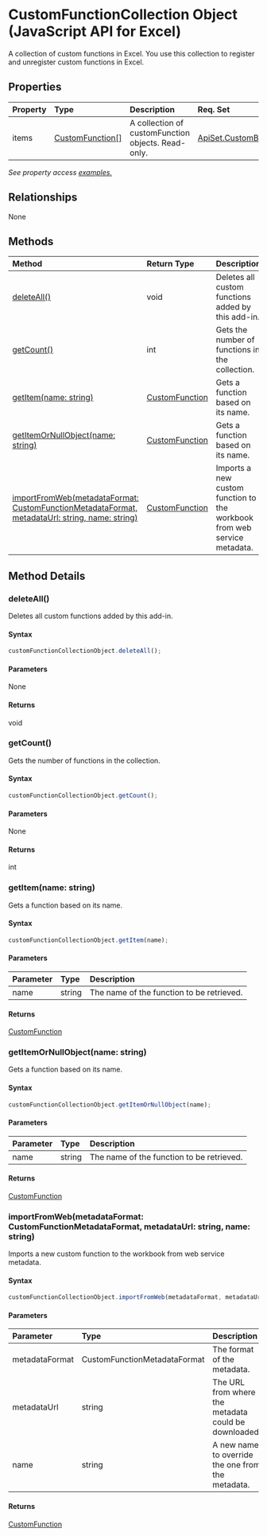 # CustomFunctionCollection Object (JavaScript API for Excel)

A collection of custom functions in Excel. You use this collection to register and unregister custom functions in Excel.

## Properties

| Property	   | Type	|Description| Req. Set|
|:---------------|:--------|:----------|:----|
|items|[CustomFunction[]](customfunction.md)|A collection of customFunction objects. Read-only.|[ApiSet.CustomBase.CustomFunctions](../requirement-sets/excel-api-requirement-sets.md)|

_See property access [examples.](#property-access-examples)_

## Relationships
None


## Methods

| Method		   | Return Type	|Description| Req. Set|
|:---------------|:--------|:----------|:----|
|[deleteAll()](#deleteall)|void|Deletes all custom functions added by this add-in.|[ApiSet.CustomBase.CustomFunctions](../requirement-sets/excel-api-requirement-sets.md)|
|[getCount()](#getcount)|int|Gets the number of functions in the collection.|[ApiSet.CustomBase.CustomFunctions](../requirement-sets/excel-api-requirement-sets.md)|
|[getItem(name: string)](#getitemname-string)|[CustomFunction](customfunction.md)|Gets a function based on its name.|[ApiSet.CustomBase.CustomFunctions](../requirement-sets/excel-api-requirement-sets.md)|
|[getItemOrNullObject(name: string)](#getitemornullobjectname-string)|[CustomFunction](customfunction.md)|Gets a function based on its name.|[ApiSet.CustomBase.CustomFunctions](../requirement-sets/excel-api-requirement-sets.md)|
|[importFromWeb(metadataFormat: CustomFunctionMetadataFormat, metadataUrl: string, name: string)](#importfromwebmetadataformat-customfunctionmetadataformat-metadataurl-string-name-string)|[CustomFunction](customfunction.md)|Imports a new custom function to the workbook from web service metadata.|[ApiSet.CustomBase.CustomFunctions](../requirement-sets/excel-api-requirement-sets.md)|

## Method Details


### deleteAll()
Deletes all custom functions added by this add-in.

#### Syntax
```js
customFunctionCollectionObject.deleteAll();
```

#### Parameters
None

#### Returns
void

### getCount()
Gets the number of functions in the collection.

#### Syntax
```js
customFunctionCollectionObject.getCount();
```

#### Parameters
None

#### Returns
int

### getItem(name: string)
Gets a function based on its name.

#### Syntax
```js
customFunctionCollectionObject.getItem(name);
```

#### Parameters
| Parameter	   | Type	|Description|
|:---------------|:--------|:----------|
|name|string|The name of the function to be retrieved.|

#### Returns
[CustomFunction](customfunction.md)

### getItemOrNullObject(name: string)
Gets a function based on its name.

#### Syntax
```js
customFunctionCollectionObject.getItemOrNullObject(name);
```

#### Parameters
| Parameter	   | Type	|Description|
|:---------------|:--------|:----------|
|name|string|The name of the function to be retrieved.|

#### Returns
[CustomFunction](customfunction.md)

### importFromWeb(metadataFormat: CustomFunctionMetadataFormat, metadataUrl: string, name: string)
Imports a new custom function to the workbook from web service metadata.

#### Syntax
```js
customFunctionCollectionObject.importFromWeb(metadataFormat, metadataUrl, name);
```

#### Parameters
| Parameter	   | Type	|Description|
|:---------------|:--------|:----------|
|metadataFormat|CustomFunctionMetadataFormat|The format of the metadata.|
|metadataUrl|string|The URL from where the metadata could be downloaded.|
|name|string|A new name to override the one from the metadata.|

#### Returns
[CustomFunction](customfunction.md)

